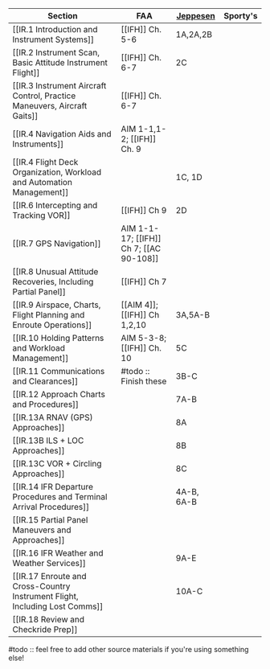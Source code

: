    | Section                                                                  | FAA                                     | [Jeppesen](https://shop.jeppesen.com/All-Products/Training/Training-Type/E-Books/Instrument-Commercial-E-book/p/10277281) | Sporty's |
   | ------------------------------------------------------------------------ | --------------------------------------- | ------------------------------------------------------------------------------------------------------------------------- | -------- |
   | [[IR.1 Introduction and Instrument Systems]]                             | [[IFH]] Ch. 5-6                         | 1A,2A,2B                                                                                                                  |          |
   | [[IR.2 Instrument Scan, Basic Attitude Instrument Flight]]               | [[IFH]] Ch. 6-7                         | 2C                                                                                                                        |          |
   | [[IR.3 Instrument Aircraft Control, Practice Maneuvers, Aircraft Gaits]] | [[IFH]] Ch. 6-7                         |                                                                                                                           |          |
   | [[IR.4 Navigation Aids and Instruments]]                                 | AIM 1-1,1-2; [[IFH]] Ch. 9              |                                                                                                                           |          |
   | [[IR.4 Flight Deck Organization, Workload and Automation Management]]       |                                         | 1C, 1D                                                                                                                    |          |
   | [[IR.6 Intercepting and Tracking VOR]]                                   | [[IFH]] Ch 9                            | 2D                                                                                                                        |          |
   | [[IR.7 GPS Navigation]]                                                  | AIM 1-1-17; [[IFH]] Ch 7; [[AC 90-108]] |                                                                                                                           |          |
   | [[IR.8 Unusual Attitude Recoveries, Including Partial Panel]]            | [[IFH]] Ch 7                            |                                                                                                                           |          |
   | [[IR.9 Airspace, Charts, Flight Planning and Enroute Operations]]        | [[AIM 4]]; [[IFH]] Ch 1,2,10            | 3A,5A-B                                                                                                                   |          |
   | [[IR.10 Holding Patterns and Workload Management]]                       | AIM 5-3-8; [[IFH]] Ch. 10               | 5C                                                                                                                        |          |
   | [[IR.11 Communications and Clearances]]     | #todo :: Finish these                   | 3B-C                                                                                                                      |          |
   | [[IR.12 Approach Charts and Procedures]]                                 |                                         | 7A-B                                                                                                                      |          |
   | [[IR.13A RNAV (GPS) Approaches]]                                         |                                         | 8A                                                                                                                        |          |
   | [[IR.13B ILS + LOC Approaches]]                                          |                                         | 8B                                                                                                                        |          |
   | [[IR.13C VOR + Circling Approaches]]                                     |                                         | 8C                                                                                                                        |          |
   | [[IR.14 IFR Departure Procedures and Terminal Arrival Procedures]]       |                                         | 4A-B, 6A-B                                                                                                                |          |
   | [[IR.15 Partial Panel Maneuvers and Approaches]]                         |                                         |                                                                                                                           |          |
   | [[IR.16 IFR Weather and Weather Services]]                               |                                         | 9A-E                                                                                                                      |          |
   | [[IR.17 Enroute and Cross-Country Instrument Flight, Including Lost Comms]]                    |                                         | 10A-C                                                                                                                     |          |
   | [[IR.18 Review and Checkride Prep]]                                      |                                         |                                                                                                                           |          |

#todo :: feel free to add other source materials if you're using something else!
